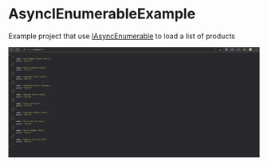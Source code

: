# AsyncIEnumerableExample

Example project that use [IAsyncEnumerable](https://docs.microsoft.com/en-us/dotnet/api/system.collections.generic.iasyncenumerable-1?view=net-6.0) to load a list of products

![](https://github.com/isaacnborges/csharp-playground/blob/main/AsyncIEnumerableExample/images/async-iEnumerable-example.gif)